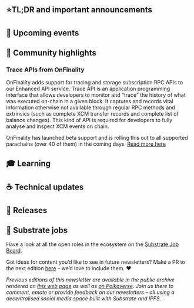 ## ⭐TL;DR and important announcements

## 📆 Upcoming events

## 🔦 Community highlights

### Trace APIs from OnFinality

OnFinality adds support for tracing and storage subscription RPC APIs to our Enhanced API service. Trace API is an application programming interface that allows developers to monitor and “trace” the history of what was executed on-chain in a given block. It captures and records vital information otherwise not available through regular RPC methods and extrinsics (such as complete XCM transfer records and complete list of balance changes). This kind of API is required for developers to fully analyse and inspect XCM events on chain.

OnFinality has launched beta support and is rolling this out to all supported parachains (over 40 of them) in the coming days. [Read more here](https://blog.onfinality.io/onfinality-launches-trace-api-for-unprecedented-visibility-into-your-dapps/)

## 🎓 Learning
 
## ☕️ Technical updates

## 👀 Releases

## 📰 Substrate jobs

Have a look at all the open roles in the ecosystem on the [Substrate Job Board](https://careers.substrate.io/jobs).

Got ideas for content you’d like to see in future newsletters? Make a PR to the next edition [here](https://github.com/substrate-developer-hub/newsletter/pulls) – we’d love to include them. ❤️

_Previous editions of this newsletter are available in the public archive rendered on [this web page](https://substrate-developer-hub.github.io/newsletter/) as well as [on Polkaverse](https://polkaverse.com/10647). Join us there to comment, emote or provide feedback on our newsletters – all using a decentralised social media space built with Substrate and IPFS._

